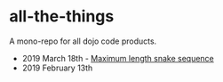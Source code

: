 # all-the-things

A mono-repo for all dojo code products.

* 2019 March 18th - [Maximum length snake sequence](https://www.techiedelight.com/maximum-length-snake-sequence/)
* 2019 February 13th
